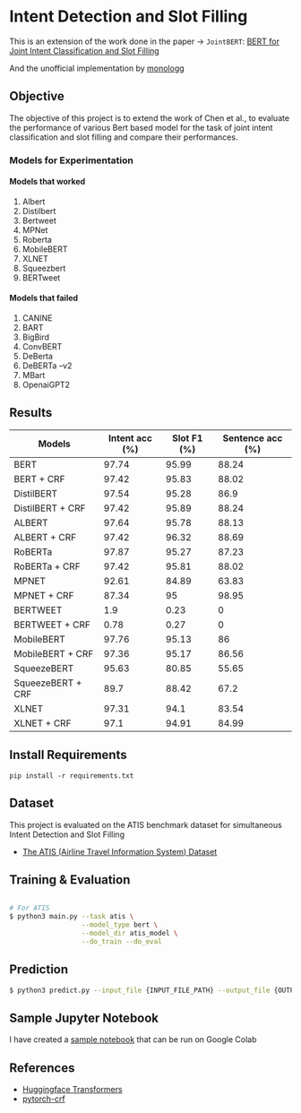 # Intent Detection and Slot Filling

This is an extension of the work done in the paper -> `JointBERT`: [BERT for Joint Intent Classification and Slot Filling](https://arxiv.org/abs/1902.10909) <br>

And the unofficial implementation by [monologg](https://github.com/monologg/JointBERT) <br>

## Objective
The objective of this project is to extend the work of Chen et al., to evaluate the performance of various Bert based model for the task of joint intent classification and slot filling and compare their performances.

### Models for Experimentation
 #### Models that worked
 1. Albert
 2. Distilbert
 3. Bertweet
 4. MPNet
 5. Roberta
 6. MobileBERT
 7. XLNET
 8. Squeezbert
 9. BERTweet
 #### Models that failed
 1. CANINE
 2. BART
 3. BigBird
 4. ConvBERT
 5. DeBerta
 6. DeBERTa –v2
 7. MBart
 8. OpenaiGPT2

## Results
| Models            | Intent acc (%) | Slot F1 (%) | Sentence acc (%) |
| ----------------- | -------------- | ----------- | ---------------- |
| BERT              | 97.74          | 95.99       | 88.24            |
| BERT + CRF        | 97.42          | 95.83       | 88.02            |
| DistilBERT        | 97.54          | 95.28       | 86.9             |
| DistilBERT + CRF  | 97.42          | 95.89       | 88.24            |
| ALBERT            | 97.64          | 95.78       | 88.13            |
| ALBERT + CRF      | 97.42          | 96.32       | 88.69            |
| RoBERTa           | 97.87          | 95.27       | 87.23            |
| RoBERTa + CRF     | 97.42          | 95.81       | 88.02            |
| MPNET             | 92.61          | 84.89       | 63.83            |
| MPNET + CRF       | 87.34          | 95          | 98.95            |
| BERTWEET          | 1.9            | 0.23        | 0                |
| BERTWEET + CRF    | 0.78           | 0.27        | 0                |
| MobileBERT        | 97.76          | 95.13       | 86               |
| MobileBERT + CRF  | 97.36          | 95.17       | 86.56            |
| SqueezeBERT       | 95.63          | 80.85       | 55.65            |
| SqueezeBERT + CRF | 89.7           | 88.42       | 67.2             |
| XLNET             | 97.31          | 94.1        | 83.54            |
| XLNET + CRF       | 97.1           | 94.91       | 84.99            |

## Install Requirements
```
pip install -r requirements.txt
```

## Dataset
This project is evaluated on the ATIS benchmark dataset for simultaneous Intent Detection and Slot Filling
- [The ATIS (Airline Travel Information System) Dataset](https://github.com/howl-anderson/ATIS_dataset/blob/master/README.en-US.md)


## Training & Evaluation

```bash

# For ATIS
$ python3 main.py --task atis \
                  --model_type bert \
                  --model_dir atis_model \
                  --do_train --do_eval

```

## Prediction

```bash
$ python3 predict.py --input_file {INPUT_FILE_PATH} --output_file {OUTPUT_FILE_PATH} --model_dir {SAVED_CKPT_PATH}
```

## Sample Jupyter Notebook
I have created a [sample notebook](Intent%2BSlot_filling.ipynb) that can be run on Google Colab 


## References

- [Huggingface Transformers](https://github.com/huggingface/transformers)
- [pytorch-crf](https://github.com/kmkurn/pytorch-crf)
